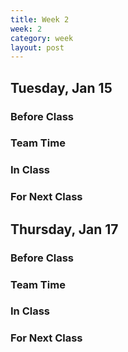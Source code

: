 ```yaml
---
title: Week 2 
week: 2
category: week
layout: post
---
```


## Tuesday, Jan 15

### Before Class

### Team Time

### In Class

### For Next Class


<!-- # # # # # # # # # # # # # # # # # # # # # # # # # # # -->

## Thursday, Jan 17

### Before Class

### Team Time

### In Class

### For Next Class


<!-- # # # # # # # # # # # # # # # # # # # # # # # # # # # -->

